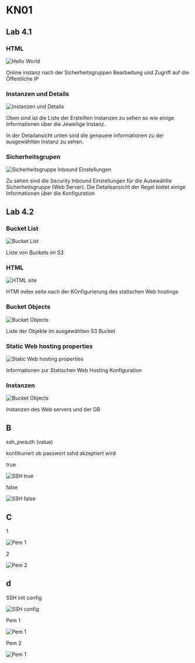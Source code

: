 # KN01

## Lab 4.1

### HTML

![Hello World](hello_world.png)

Online instanz nach der Sicherheitsgruppen Bearbeitung und Zugriff auf die Öffentliche IP

### Instanzen und Details

![Instanzen und Details](instances_details.png)

Oben sind ist die Liste der Erstellten Instanzen zu sehen so wie einige Informationen über die Jeweilige Instanz.

In der Detailansicht unten sind die genauere Informationen zu der ausgewählten Instanz zu sehen.

### Sicherheitsgrupen

![Sicherheitsgruppe Inbound Einstellungen](inbound_rules.png)

Zu sehen sind die Security Inbound Einstellungen für die Ausewählte Sicherheitsgruppe (Web Server).
Die Detailsansicht der Regel bietet einige Informationen über die Konfiguration

## Lab 4.2

### Bucket List

![Bucket List](bucket_list.png)

Liste von Buckets im S3

### HTML

![HTML site](html_site.png)

HTMl index seite nach der KOnfigurierung des statischen Web hostings

### Bucket Objects

![Bucket Objects](file_list.png)

Liste der Objekte im ausgewählten S3 Bucket

### Static Web hosting properties

![Static Web hosting properties](properties.png)

Informationen zur Statischen Web Hosting Konfiguration

### Instanzen

![Bucket Objects](instances_db_web.png)

Instanzen des Web servers und der DB

## B

ssh_pwauth (value)

konfihuriert ob passwort sshd akzeptiert wird

true

![SSH true](ssh_true.png)

false

![SSH false](ssh_false.png)

## C

1

![Pem 1](pem_1.png)

2

![Pem 2](pem_2.png)

## d
SSH init config

![SSH config](config_ssh.png)

Pem 1

![Pem 1](pem_1_working.png)

Pem 2

![Pem 1](pem_2.png)